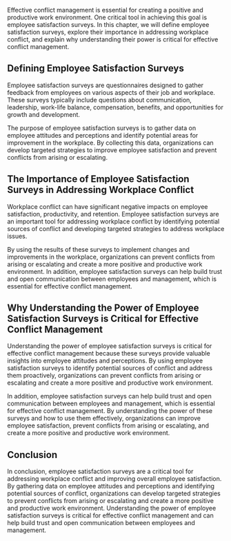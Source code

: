 
Effective conflict management is essential for creating a positive and productive work environment. One critical tool in achieving this goal is employee satisfaction surveys. In this chapter, we will define employee satisfaction surveys, explore their importance in addressing workplace conflict, and explain why understanding their power is critical for effective conflict management.

Defining Employee Satisfaction Surveys
--------------------------------------

Employee satisfaction surveys are questionnaires designed to gather feedback from employees on various aspects of their job and workplace. These surveys typically include questions about communication, leadership, work-life balance, compensation, benefits, and opportunities for growth and development.

The purpose of employee satisfaction surveys is to gather data on employee attitudes and perceptions and identify potential areas for improvement in the workplace. By collecting this data, organizations can develop targeted strategies to improve employee satisfaction and prevent conflicts from arising or escalating.

The Importance of Employee Satisfaction Surveys in Addressing Workplace Conflict
--------------------------------------------------------------------------------

Workplace conflict can have significant negative impacts on employee satisfaction, productivity, and retention. Employee satisfaction surveys are an important tool for addressing workplace conflict by identifying potential sources of conflict and developing targeted strategies to address workplace issues.

By using the results of these surveys to implement changes and improvements in the workplace, organizations can prevent conflicts from arising or escalating and create a more positive and productive work environment. In addition, employee satisfaction surveys can help build trust and open communication between employees and management, which is essential for effective conflict management.

Why Understanding the Power of Employee Satisfaction Surveys is Critical for Effective Conflict Management
----------------------------------------------------------------------------------------------------------

Understanding the power of employee satisfaction surveys is critical for effective conflict management because these surveys provide valuable insights into employee attitudes and perceptions. By using employee satisfaction surveys to identify potential sources of conflict and address them proactively, organizations can prevent conflicts from arising or escalating and create a more positive and productive work environment.

In addition, employee satisfaction surveys can help build trust and open communication between employees and management, which is essential for effective conflict management. By understanding the power of these surveys and how to use them effectively, organizations can improve employee satisfaction, prevent conflicts from arising or escalating, and create a more positive and productive work environment.

Conclusion
----------

In conclusion, employee satisfaction surveys are a critical tool for addressing workplace conflict and improving overall employee satisfaction. By gathering data on employee attitudes and perceptions and identifying potential sources of conflict, organizations can develop targeted strategies to prevent conflicts from arising or escalating and create a more positive and productive work environment. Understanding the power of employee satisfaction surveys is critical for effective conflict management and can help build trust and open communication between employees and management.

